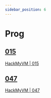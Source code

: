 ```yaml
---
sidebar_position: 6
---
```


# Prog

## [015](./015)

[HackMyVM | 015](https://hackmyvm.eu/challenges/challenge.php?c=015)

## [047](./047)

[HackMyVM | 047](https://hackmyvm.eu/challenges/challenge.php?c=047)
